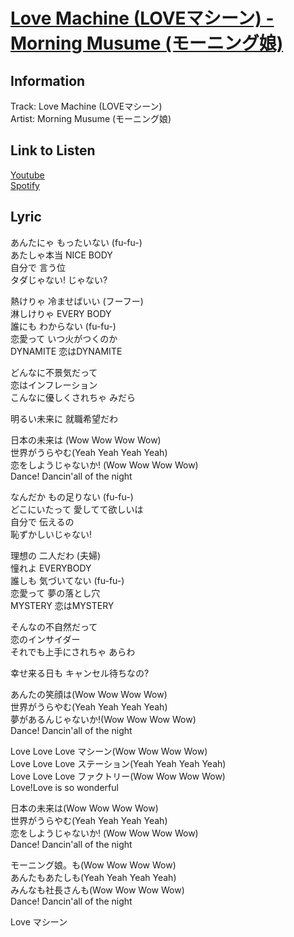 # [Love Machine (LOVEマシーン) - Morning Musume (モーニング娘)](https://j-lyric.net/artist/a000626/l0008bd.html)  
## Information  
Track: Love Machine (LOVEマシーン)  
Artist: Morning Musume (モーニング娘)  
## Link to Listen  
[Youtube](https://www.youtube.com/watch?v=6A7j6eryPV4)  
[Spotify](null)  
## Lyric  
あんたにゃ もったいない (fu-fu-)  
あたしゃ本当 NICE BODY  
自分で 言う位  
タダじゃない! じゃない?  
  
熱けりゃ 冷ませばいい (フーフー)  
淋しけりゃ EVERY BODY  
誰にも わからない (fu-fu-)  
恋愛って いつ火がつくのか  
DYNAMITE 恋はDYNAMITE  
  
どんなに不景気だって  
恋はインフレーション  
こんなに優しくされちゃ みだら  
  
明るい未来に 就職希望だわ  
  
日本の未来は (Wow Wow Wow Wow)  
世界がうらやむ(Yeah Yeah Yeah Yeah)  
恋をしようじゃないか! (Wow Wow Wow Wow)  
Dance! Dancin'all of the night  
  
なんだか もの足りない (fu-fu-)  
どこにいたって 愛してて欲しいは  
自分で 伝えるの  
恥ずかしいじゃない!  
  
理想の 二人だわ (夫婦)  
憧れよ EVERYBODY  
誰しも 気づいてない (fu-fu-)  
恋愛って 夢の落とし穴  
MYSTERY 恋はMYSTERY  
  
そんなの不自然だって  
恋のインサイダー  
それでも上手にされちゃ あらわ  
  
幸せ来る日も キャンセル待ちなの?  
  
あんたの笑顔は(Wow Wow Wow Wow)  
世界がうらやむ(Yeah Yeah Yeah Yeah)  
夢があるんじゃないか!(Wow Wow Wow Wow)  
Dance! Dancin'all of the night  
  
Love Love Love マシーン(Wow Wow Wow Wow)  
Love Love Love ステーション(Yeah Yeah Yeah Yeah)  
Love Love Love ファクトリー(Wow Wow Wow Wow)  
Love!Love is so wonderful  
  
日本の未来は(Wow Wow Wow Wow)  
世界がうらやむ(Yeah Yeah Yeah Yeah)  
恋をしようじゃないか! (Wow Wow Wow Wow)  
Dance! Dancin'all of the night  
  
モーニング娘。も(Wow Wow Wow Wow)  
あんたもあたしも(Yeah Yeah Yeah Yeah)  
みんなも社長さんも(Wow Wow Wow Wow)  
Dance! Dancin'all of the night  
  
Love マシーン  
  
